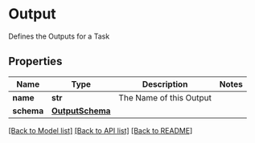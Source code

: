 # Output

Defines the Outputs for a Task

## Properties
Name | Type | Description | Notes
------------ | ------------- | ------------- | -------------
**name** | **str** | The Name of this Output | 
**schema** | [**OutputSchema**](OutputSchema.md) |  | 

[[Back to Model list]](../README.md#documentation-for-models) [[Back to API list]](../README.md#documentation-for-api-endpoints) [[Back to README]](../README.md)


